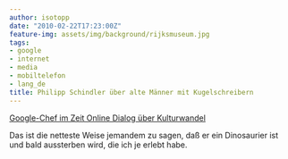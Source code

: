 ```yaml
---
author: isotopp
date: "2010-02-22T17:23:00Z"
feature-img: assets/img/background/rijksmuseum.jpg
tags:
- google
- internet
- media
- mobiltelefon
- lang_de
title: Philipp Schindler über alte Männer mit Kugelschreibern
---
```

[Google-Chef im Zeit Online Dialog über Kulturwandel](https://www.youtube.com/watch?v=KPnDiWV7zG8)

Das ist die netteste Weise jemandem zu sagen, daß er ein Dinosaurier ist und
bald aussterben wird, die ich je erlebt habe.

